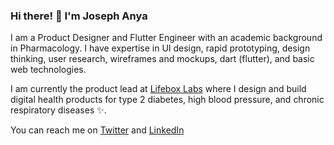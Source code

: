 ### Hi there! 👋 I'm Joseph Anya

I am a Product Designer and Flutter Engineer with an academic background in Pharmacology. I have expertise in UI design, rapid prototyping, design thinking, user research, wireframes and mockups, dart (flutter), and basic web technologies. 

I am currently the product lead at [Lifebox Labs](https://lifebox.ng) where I design and build digital health products for type 2 diabetes, high blood pressure, and chronic respiratory diseases ✨.

You can reach me on [Twitter](https://twitter.com/josephanyaa) and [LinkedIn](https://linkedin.com/in/joseph-anya)
